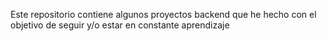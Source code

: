 Este repositorio contiene algunos proyectos backend que he hecho con el objetivo de seguir y/o estar en constante aprendizaje
